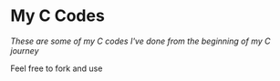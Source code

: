 # My C Codes
*These are some of my C codes I've done from the beginning of my C journey*

Feel free to fork and use
